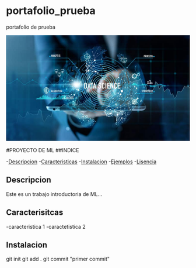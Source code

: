 # portafolio_prueba
portafolio de prueba 

[![dimitri](images/img1.jpg)](https://www.youtube.com/)

#PROYECTO DE ML
##INDICE

-[Descripcion](#-descripcion)
-[Caracteristicas](#-caracteristicas)
-[Instalacion](#-instalacion)
-[Ejemplos](#-ejemplo)
-[Lisencia](#-lisencia)

## Descripcion 
Este es un trabajo introductoria de ML...

## Caracterisitcas
-caracteristica 1
-caractetistica 2

## Instalacion
git init
git add .
git commit "primer commit"


